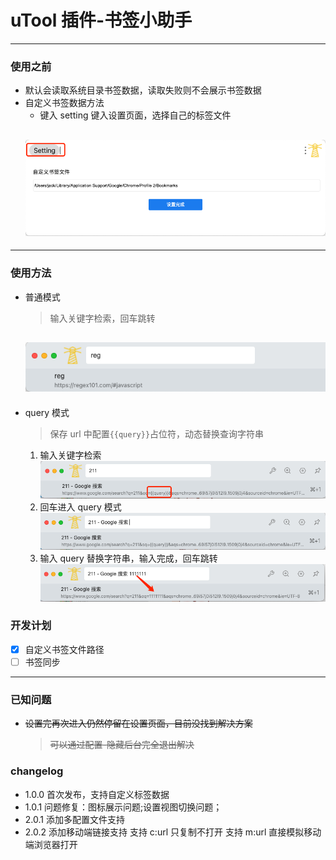 # uTool 插件-书签小助手

---

### 使用之前

- 默认会读取系统目录书签数据，读取失败则不会展示书签数据
- 自定义书签数据方法
  - 键入 setting 键入设置页面，选择自己的标签文件
  ## ![image](https://github.com/HELLOWORED0510/uTools-bookmark-helper/blob/dev/doc/setting.png)

---

### 使用方法

- 普通模式

  > 输入关键字检索，回车跳转

  ## ![image](https://github.com/HELLOWORED0510/uTools-bookmark-helper/blob/dev/doc/normal.png)

- query 模式
  > 保存 url 中配置<code>{{query}}</code>占位符，动态替换查询字符串
  1. 输入关键字检索
     ![image](https://github.com/HELLOWORED0510/uTools-bookmark-helper/blob/dev/doc/query_mode.png)
  2. 回车进入 query 模式
     ![image](https://github.com/HELLOWORED0510/uTools-bookmark-helper/blob/dev/doc/query_mode_2.png)
  3. 输入 query 替换字符串，输入完成，回车跳转
     ![image](https://github.com/HELLOWORED0510/uTools-bookmark-helper/blob/dev/doc/query_mode_replace.png)

### 开发计划

- [x] 自定义书签文件路径
- [ ] 书签同步

---

### 已知问题

- ~~设置完再次进入仍然停留在设置页面，目前没找到解决方案~~
  > ~~可以通过配置-隐藏后台完全退出解决~~

### changelog

- 1.0.0 首次发布，支持自定义标签数据
- 1.0.1 问题修复：图标展示问题;设置视图切换问题；
- 2.0.1 添加多配置文件支持
- 2.0.2 添加移动端链接支持
  支持 c:url 只复制不打开
  支持 m:url 直接模拟移动端浏览器打开
